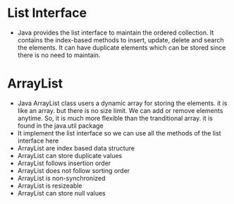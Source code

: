 # List Interface
- Java provides the list interface to maintain the ordered collection. It contains the index-based methods to insert, update, delete and search the elements. It can have duplicate elements which can be stored since there is no need to maintain.

# ArrayList
- Java ArrayList class users a dynamic array for storing the elements. it is like an array. but there is no size limit. We can add or remove elements anytime. So, it is much more flexible than the tranditional array. it is found in the java.util package 
- It implement the list interface so we can use all the methods of the list interface here
- ArrayList are index based data structure
- ArrayList can store duplicate values
- ArrayList follows insertion order
- ArrayList does not follow sorting order
- ArrayList is non-synchronized
- ArrayList is resizeable
- ArrayList can store null values